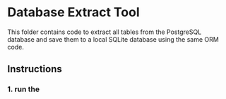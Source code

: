# Database Extract Tool

This folder contains code to extract all tables from the PostgreSQL database and save them to a local SQLite database using the same ORM code.

## Instructions
### 1. run the 